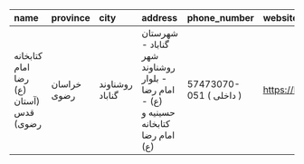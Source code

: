 | name                                   | province    | city            | address                                                                             | phone_number            | website                               |
|:---------------------------------------|:------------|:----------------|:------------------------------------------------------------------------------------|:------------------------|:--------------------------------------|
| كتابخانه امام رضا (ع) (آستان قدس رضوی) | خراسان رضوی | روشناوند گناباد | شهرستان گناباد - شهر روشناوند - بلوار امام رضا (ع) - حسینیه و کتابخانه امام رضا (ع) | 57473070-051 ( داخلی  ) | https://library.razavi.ir/aqlibraries |